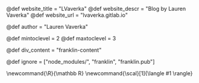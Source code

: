 <!--
Add here global page variables to use throughout your
website.
The website_* must be defined for the RSS to work
-->
@def website_title = "LVaverka"
@def website_descr = "Blog by Lauren Vaverka"
@def website_url   = "lvaverka.gitlab.io"

@def author = "Lauren Vaverka"

@def mintoclevel = 2
@def maxtoclevel = 3

@def div_content = "franklin-content"

<!--
Add here files or directories that should be ignored by Franklin, otherwise
these files might be copied and, if markdown, processed by Franklin which
you might not want. Indicate directories by ending the name with a `/`.
-->
@def ignore = ["node_modules/", "franklin", "franklin.pub"]

<!--
Add here global latex commands to use throughout your
pages. It can be math commands but does not need to be.
For instance:
* \newcommand{\phrase}{This is a long phrase to copy.}
-->
\newcommand{\R}{\mathbb R}
\newcommand{\scal}[1]{\langle #1 \rangle}
